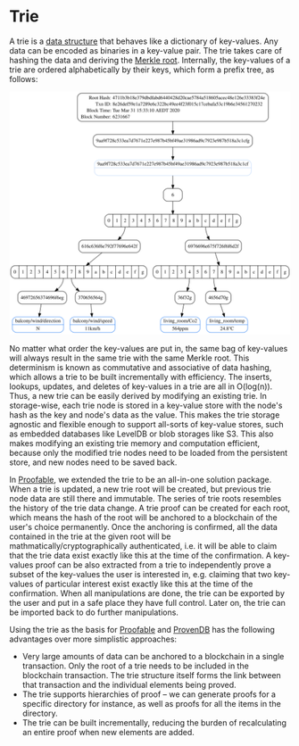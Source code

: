 # Trie

A trie is a [data structure](https://eth.wiki/en/fundamentals/patricia-tree) that behaves like a dictionary of key-values. Any data can be encoded as binaries in a key-value pair. The trie takes care of hashing the data and deriving the [Merkle root](https://en.wikipedia.org/wiki/Merkle_tree). Internally, the key-values of a trie are ordered alphabetically by their keys, which form a prefix tree, as follows:

![Trie Dot Graph](images/example_proof.svg)

No matter what order the key-values are put in, the same bag of key-values will always result in the same trie with the same Merkle root. This determinism is known as commutative and associative of data hashing, which allows a trie to be built incrementally with efficiency. The inserts, lookups, updates, and deletes of key-values in a trie are all in O(log(n)). Thus, a new trie can be easily derived by modifying an existing trie. In storage-wise, each trie node is stored in a key-value store with the node's hash as the key and node's data as the value. This makes the trie storage agnostic and flexible enough to support all-sorts of key-value stores, such as embedded databases like LevelDB or blob storages like S3. This also makes modifying an existing trie memory and computation efficient, because only the modified trie nodes need to be loaded from the persistent store, and new nodes need to be saved back.

In [Proofable](https://www.proofable.io/), we extended the trie to be an all-in-one solution package. When a trie is updated, a new trie root will be created, but previous trie node data are still there and immutable. The series of trie roots resembles the history of the trie data change. A trie proof can be created for each root, which means the hash of the root will be anchored to a blockchain of the user's choice permanently. Once the anchoring is confirmed, all the data contained in the trie at the given root will be mathmatically/cryptographically authenticated, i.e. it will be able to claim that the trie data exist exactly like this at the time of the confirmation. A key-values proof can be also extracted from a trie to independently prove a subset of the key-values the user is interested in, e.g. claiming that two key-values of particular interest exist exactly like this at the time of the confirmation. When all manipulations are done, the trie can be exported by the user and put in a safe place they have full control. Later on, the trie can be imported back to do further manipulations.

Using the trie as the basis for [Proofable](https://www.proofable.io/) and [ProvenDB](https://www.provendb.com/) has the following advantages over more simplistic approaches:

- Very large amounts of data can be anchored to a blockchain in a single transaction. Only the root of a trie needs to be included in the blockchain transaction. The trie structure itself forms the link between that transaction and the individual elements being proved.
- The trie supports hierarchies of proof – we can generate proofs for a specific directory for instance, as well as proofs for all the items in the directory.
- The trie can be built incrementally, reducing the burden of recalculating an entire proof when new elements are added.
